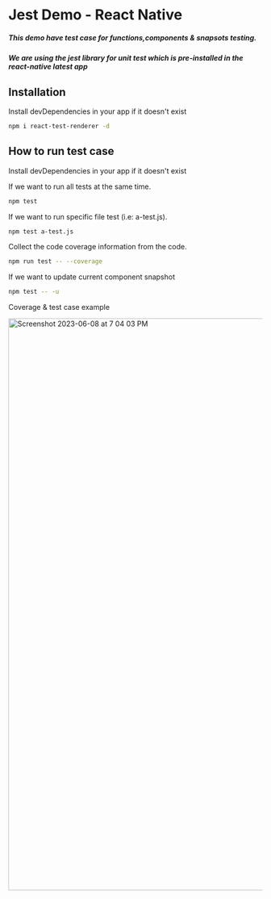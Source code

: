 # Jest Demo - React Native
##### This demo have test case for functions,components & snapsots testing.


##### We are using the jest library for unit test which is pre-installed in the react-native latest app

## Installation

Install devDependencies in your app if it doesn't exist

```sh
npm i react-test-renderer -d
```
## How to run test case

Install devDependencies in your app if it doesn't exist

If we want to run all tests at the same time.

```sh
npm test
```

If we want to run specific file test (i.e:  a-test.js).

```sh
npm test a-test.js
```

Collect the code coverage information from the code. 

```sh
npm run test -- --coverage 
```

If we want to update current component snapshot 

```sh
npm test -- -u  
```

Coverage & test case example

<img width="1134" alt="Screenshot 2023-06-08 at 7 04 03 PM" src="https://github.com/kirit-codal/jestDemo/assets/97145236/d516a57d-8506-4943-a4d1-4a93b3664e06">

